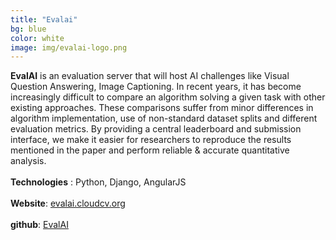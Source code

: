 ```yaml
---
title: "Evalai"
bg: blue
color: white
image: img/evalai-logo.png
---
```


**EvalAI** is an evaluation server that will host AI challenges like Visual Question Answering, Image Captioning. In recent years, it has become increasingly difficult to compare an algorithm solving a given task with other existing approaches. These comparisons suffer from minor differences in algorithm implementation, use of non-standard dataset splits and different evaluation metrics. By providing a central leaderboard and submission interface, we make it easier for researchers to reproduce the results mentioned in the paper and perform reliable & accurate quantitative analysis.
<br><br/>
**Technologies** : Python, Django, AngularJS
<br><br/>
**Website**: [evalai.cloudcv.org](https://evalai.cloudcv.org)
<br><br/>
**github**: [EvalAI](https://github.com/Cloud-CV/EvalAI)